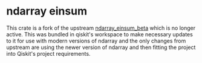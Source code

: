 # ndarray einsum

This crate is a fork of the upstream [ndarray_einsum_beta](https://github.com/oracleofnj/einsum) which is no longer
active. This was bundled in qiskit's workspace to make necessary updates to it for use with modern versions of ndarray
and the only changes from upstream are using the newer version of ndarray and
then fitting the project into Qiskit's project requirements.
